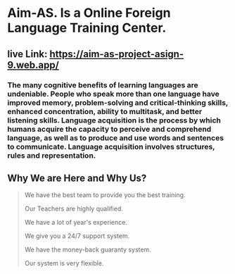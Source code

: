 # Aim-AS. Is a  Online Foreign Language Training Center.
 ## live Link: https://aim-as-project-asign-9.web.app/
 
 ### The many cognitive benefits of learning languages are undeniable. People who speak more than one language have improved memory, problem-solving and critical-thinking skills, enhanced concentration, ability to multitask, and better listening skills. Language acquisition is the process by which humans acquire the capacity to perceive and comprehend language, as well as to produce and use words and sentences to communicate. Language acquisition involves structures, rules and representation.
 
 ## Why We are Here and Why Us?
> We have the best team to provide you the best training.
> 
> Our Teachers are highly qualified.
> 
> We have a lot of year's experience.
> 
> We give you a 24/7 support system.
> 
> We have the money-back guaranty system.
> 
> Our system is very flexible.
